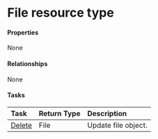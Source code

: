 # File resource type



#### Properties
None

#### Relationships
None


#### Tasks

| Task		   | Return Type	|Description|
|:---------------|:--------|:----------|
|[Delete](../api/file_delete.md) | File	|Update file object. |
